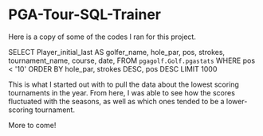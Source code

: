 # PGA-Tour-SQL-Trainer

Here is a copy of some of the codes I ran for this project.


SELECT 
Player_initial_last AS golfer_name, 
hole_par, 
pos,
strokes,
tournament_name,
course,
date,
 FROM `pgagolf.Golf.pgastats` 
WHERE
pos < '10' 
ORDER BY
hole_par, strokes DESC,
pos DESC
LIMIT 1000

This is what I started out with to pull the data about the lowest scoring tournaments in the year.
From here, I was able to see how the scores fluctuated with the seasons, as well as which ones tended to be a lower-scoring tournament.

More to come!
